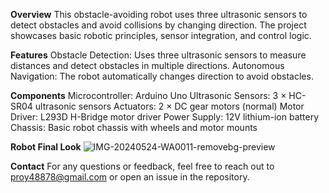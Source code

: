 **Overview**
This obstacle-avoiding robot uses three ultrasonic sensors to detect obstacles and avoid collisions by changing direction. The project showcases basic robotic principles, sensor integration, and control logic.

**Features**
Obstacle Detection: Uses three ultrasonic sensors to measure distances and detect obstacles in multiple directions.
Autonomous Navigation: The robot automatically changes direction to avoid obstacles.

**Components**
Microcontroller: Arduino Uno
Ultrasonic Sensors: 3 × HC-SR04 ultrasonic sensors
Actuators: 2 × DC gear motors (normal)
Motor Driver: L293D H-Bridge motor driver
Power Supply: 12V lithium-ion battery
Chassis: Basic robot chassis with wheels and motor mounts

**Robot Final Look**
![IMG-20240524-WA0011-removebg-preview](https://github.com/user-attachments/assets/2017e2ac-43b0-4195-bdb1-4ad139b96fd0)


**Contact**
For any questions or feedback, feel free to reach out to proy48878@gmail.com or open an issue in the repository.
